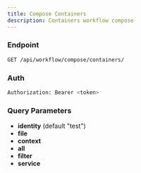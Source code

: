 ```yaml
---
title: Compose Containers
description: Containers workflow compose
---
```


### Endpoint

```bash
GET /api/workflow/compose/containers/
```

### Auth

```bash
Authorization: Bearer <token>
```

### Query Parameters

- **identity** (default "test")
- **file**
- **context**
- **all**
- **filter**
- **service**

